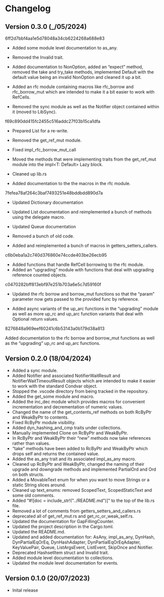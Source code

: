 # Changelog

## Version 0.3.0 (_/05/2024)

6ff2d7bbf4aa1e5d78048a34cb6224268a688e83

- Added some module level documentation to as_any.
- Removed the Invalid trait.

- Added documentation to NonOption, added an “expect” method, removed the take and try_take methods, implemented Default with the default value being an invalid NonOption and cleaned it up a bit.

- Added an rfc module containing macros like rfc_borrow and rfc_borrow_mut which are intended to make it a bit easier to work with RefCells.

- Removed the sync module as well as the Notifier object contained within it (moved to LibSync).



f69c890dd415fc2455c516addc27f03b15ca1dfa



- Prepared List for a re-write.
- Removed the get_ref_mut module.

- Fixed impl_rfc_borrow_mut_call

- Moved the methods that were implementing traits from the get_ref_mut module into the impl<T: Default> Lazy<T> block.

- Cleaned up lib.rs

- Added documentation to the the macros in the rfc module.



7fefea78af264c3baf7493251e48bddbdd890d7a



- Updated Dictionary documentation
- Updated List documentation and reimplemented a bunch of methods using the delegate macro.

- Updated Queue documentation

- Removed a bunch of old code.

- Added and reimplemented a bunch of macros in getters_setters_callers.



c6b0eba1a2c740d376860e74ccde403be26ecb95



- Added functions that handle RefCell borrowing to the rfc module.
- Added an “upgrading” module with functions that deal with upgrading reference counted objects.



c0470282bff813ebf97e251b703a6e5c7d59160f


- Updated the rfc borrow and borrow_mut functions so that the “param” parameter now gets passed to the provided func by reference.

- Added async variants of the up_arc functions in the “upgrading” module as well as more up_rc and up_arc function variants that deal with Optional return values.



8276848a969eef60241c6b53143a0b179d38a813



Added documentation to the rfc borrow and borrow_mut functions as well as the “upgrading” up_rc and up_arc functions.





## Version 0.2.0 (18/04/2024)

- Added a sync module.
- Added Notifier and associated NotifierWaitResult and NotifierWaitTimeoutResult objects which are intended to make it easier to work with the standard Condvar object.
- Stopped the .vscode directory from being tracked in the repository.
- Added the get_some module and macro.
- Added the inc_dec module which provides macros for convenient incrementation and decrementation of numeric values.
- Changed the name of the get_contents_ref methods on both RcByPtr and WeakByPtr to contents.
- Fixed RcByPtr module visibility.
- Added dyn_hashing_and_cmp traits under collections.
- Manually implemented Clone on RcByPtr and WeakByPtr.
- In RcByPtr and WeakByPtr their “new” methods now take references rather than values.
- “take” methods have been added to RcByPtr and WeakByPtr which drops self and returns the contained value.
- Added the as_any trait and its associated impl_as_any macro.
- Cleaned up RcByPtr and WeakByPtr, changed the naming of their upgrade and downgrade methods and implemented PartialOrd and Ord on both structs.
- Added a MovableText enum for when you want to move Strings or a static String slices around.
- Cleaned up text_enums: removed ScopedText, ScopedStaticText and some old comments.
- Added “#![doc = include_str!("../README.md")]” to the top of the lib.rs file.
- Removed a lot of comments from getters_setters_and_callers.rs
- deprecated all of get_ref_mut.rs and get_rc_or_weak_self.rs.
- Updated the documentation for GapFillingCounter.
- Updated the project description in the Cargo.toml.
- Updated the README.md.
- Updated and added documentation for: AsAny, impl_as_any, DynHash, DynPartialEqOrEq, DynHashAdapter, DynPartialEqOrEqAdapter, KeyValuePair, Queue, ListArgsEvent, ListEvent, SkipOnce and Notifier.
- Deprecated HashsetItem struct and Invalid trait.
- Added module level documentation to collections.
- Updated the module level documentation for events.

## Version 0.1.0 (20/07/2023)

- Inital release


